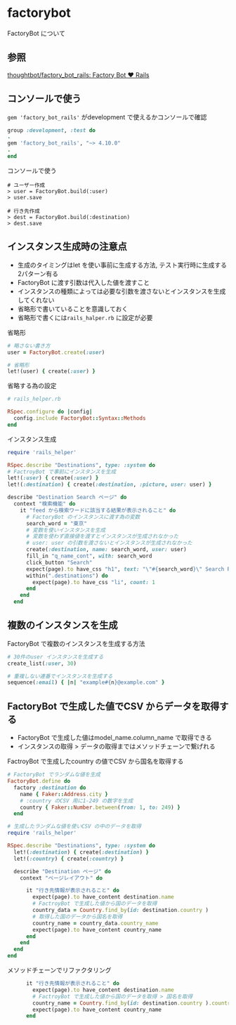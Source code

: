 # factorybot

FactoryBot について

## 参照

[thoughtbot/factory\_bot\_rails: Factory Bot ♥ Rails](https://github.com/thoughtbot/factory_bot_rails)

## コンソールで使う

`gem 'factory_bot_rails'` がdevelopment で使えるかコンソールで確認

```Ruby
group :development, :test do
.
gem 'factory_bot_rails', "~> 4.10.0"
.
end
```

コンソールで使う

```Shell
# ユーザー作成
> user = FactoryBot.build(:user)
> user.save

# 行き先作成
> dest = FactoryBot.build(:destination)
> dest.save
```

## インスタンス生成時の注意点

* 生成のタイミングはlet を使い事前に生成する方法, テスト実行時に生成する2パターン有る
* FactoryBot に渡す引数は代入した値を渡すこと
* インスタンスの種類によっては必要な引数を渡さないとインスタンスを生成してくれない
* 省略形で書いていることを意識しておく
* 省略形で書くには`rails_halper.rb` に設定が必要

省略形

```Ruby
# 略さない書き方
user = FactoryBot.create(:user)

# 省略形
let!(user) { create(:user) }
```

省略する為の設定

```Ruby
# rails_helper.rb

RSpec.configure do |config|
  config.include FactoryBot::Syntax::Methods
end
```

インスタンス生成

```Ruby
require 'rails_helper'

RSpec.describe "Destinations", type: :system do
# FactroyBot で事前にインスタンスを生成
let!(:user) { create(:user) }
let!(:destination) { create(:destination, :picture, user: user) }

describe "Destination Search ページ" do
  context "検索機能" do
    it "feed から検索ワードに該当する結果が表示されること" do
      # FactoryBot のインスタンスに渡す為の変数
      search_word = "東京"
      # 変数を使いインスタンスを生成
      # 変数を使わず直接値を渡すとインスタンスが生成されなかった
      # user: user の引数を渡さないとインスタンスが生成されなかった
      create(:destination, name: search_word, user: user)
      fill_in "q_name_cont", with: search_word
      click_button "Search"
      expect(page).to have_css "h1", text: "\"#{search_word}\" Search Results : 1"
      within(".destinations") do
        expect(page).to have_css "li", count: 1
      end
    end
  end
```

## 複数のインスタンスを生成

FactoryBot で複数のインスタンスを生成する方法

```Ruby
# 30件のuser インスタンスを生成する
create_list(:user, 30)

# 重複しない連番でインスタンスを生成する
sequence(:email) { |n| "example#{n}@example.com" }
```

## FactoryBot で生成した値でCSV からデータを取得する

* FactoryBot で生成した値はmodel_name.column_name で取得できる
* インスタンスの取得 > データの取得まではメソッドチェーンで繋げれる

FactroyBot で生成したcountry の値でCSV から国名を取得する

```Ruby
# FactoryBot でランダムな値を生成
FactoryBot.define do
  factory :destination do
    name { Faker::Address.city }
    # :country のCSV 用に1-249 の数字を生成
    country { Faker::Number.between(from: 1, to: 249) }
  end
```

```Ruby
# 生成したランダムな値を使いCSV の中のデータを取得
require 'rails_helper'

RSpec.describe "Destinations", type: :system do
  let!(:destination) { create(:destination) }
  let!(:country) { create(:country) }

  describe "Destination ページ" do
    context "ページレイアウト" do

      it "行き先情報が表示されること" do
        expect(page).to have_content destination.name
        # FactroyBot で生成した値から国のデータを取得
        country_data = Country.find_by(id: destination.country )
        # 取得した国のデータから国名を取得
        country_name = country_data.country_name
        expect(page).to have_content country_name
      end
    end
  end
end
```

メソッドチェーンでリファクタリング

```Ruby
      it "行き先情報が表示されること" do
        expect(page).to have_content destination.name
        # FactroyBot で生成した値から国のデータを取得 > 国名を取得
        country_name = Country.find_by(id: destination.country ).country_name
        expect(page).to have_content country_name
      end
```
